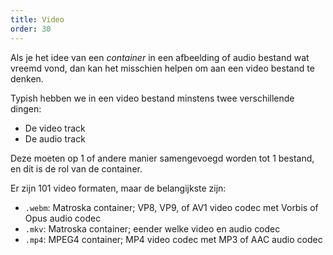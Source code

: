 ```yaml
---
title: Video
order: 30
---
```


Als je het idee van een _container_ in een afbeelding of audio bestand wat vreemd
vond, dan kan het misschien helpen om aan een video bestand te denken.

Typish hebben we in een video bestand minstens twee verschillende dingen:

 - De video track
 - De audio track

Deze moeten op 1 of andere manier samengevoegd worden tot 1 bestand, en dit is de rol
van de container.

Er zijn 101 video formaten, maar de belangijkste zijn:

 - `.webm`: Matroska container; VP8, VP9, of AV1 video codec met Vorbis of Opus audio codec
 - `.mkv`: Matroska container; eender welke video en audio codec
 - `.mp4`: MPEG4 container; MP4 video codec met MP3 of AAC audio codec 

